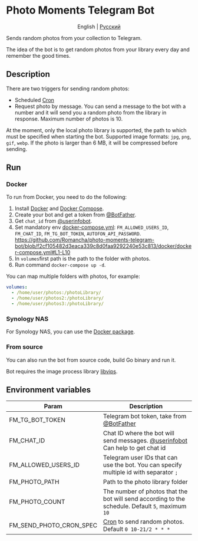 # Photo Moments Telegram Bot

<p align="center">
  <span>English</span> |
  <a href="https://github.com/Romancha/photo-moments-telegram-bot/tree/master/lang/ru#photo-moments-telegram-bot">Русский</a>
</p>

Sends random photos from your collection to Telegram.

The idea of the bot is to get random photos from your library every day and remember the good times.

## Description

There are two triggers for sending random photos:

- Scheduled [Cron](https://en.wikipedia.org/wiki/Cron)
- Request photo by message. You can send a message to the bot with a number and it will send you a random photo from the
  library in response. Maximum number of photos is 10.

At the moment, only the local photo library is supported, the path to which must be specified when starting the bot.
Supported image formats: ``jpg``, ``png``, ``gif``, ``webp``.
If the photo is larger than 6 MB, it will be compressed before sending.

## Run

### Docker

To run from Docker, you need to do the following:

1. Install [Docker](https://docs.docker.com/get-docker/)
   and [Docker Compose](https://docs.docker.com/compose/install/).
2. Create your bot and get a token from [@BotFather](https://t.me/BotFather).
3. Get `chat_id` from [@userinfobot](https://t.me/userinfobot).
4. Set mandatory
   env [docker-compose.yml](/docker/docker-compose.yml): ``FM_ALLOWED_USERS_ID``, ``FM_CHAT_ID``, ``FM_TG_BOT_TOKEN``, ``AUTOFON_API_PASSWORD``.
   https://github.com/Romancha/photo-moments-telegram-bot/blob/f2cf105482d3eaca339c8d0faa9292240e53c813/docker/docker-compose.yml#L1-L10
5. In ``volumes``first path is the path to the folder with photos.
6. Run command ``docker-compose up -d``.

You can map multiple folders with photos, for example:

```yaml
volumes:
  - /home/user/photos:/photoLibrary/
  - /home/user/photos2:/photoLibrary/
  - /home/user/photos3:/photoLibrary/
```

### Synology NAS

For Synology NAS, you can use the [Docker package](https://www.synology.com/en-us/dsm/packages/Docker).

### From source

You can also run the bot from source code, build Go binary and run it.

Bot requires the image process library [libvips](https://www.libvips.org/).

## Environment variables

| Param                   | Description                                                                                                |
|-------------------------|------------------------------------------------------------------------------------------------------------|
| FM_TG_BOT_TOKEN         | Telegram bot token, take from [@BotFather](https://t.me/BotFather)                                         |
| FM_CHAT_ID              | Chat ID where the bot will send messages. [@userinfobot](https://t.me/userinfobot) Can help to get chat id |
| FM_ALLOWED_USERS_ID     | Telegram user IDs that can use the bot. You can specify multiple id with separator ``;``                   |
| FM_PHOTO_PATH           | Path to the photo library folder                                                                           |
| FM_PHOTO_COUNT          | The number of photos that the bot will send according to the schedule. Default ``5``, maximum ``10``       |
| FM_SEND_PHOTO_CRON_SPEC | [Cron](https://en.wikipedia.org/wiki/Cron) to send random photos. Default ``0 10-21/2 * * *``              |
